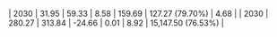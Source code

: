 | 2030 | 31.95 | 59.33 |  8.58 | 159.69 | 127.27 (79.70%) | 4.68 |
| 2030 | 280.27 | 313.84 | -24.66 | 0.01 | 8.92 | 15,147.50 (76.53%) |
